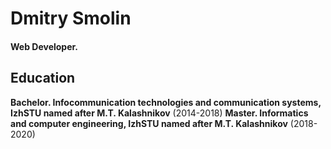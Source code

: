 Dmitry Smolin
======
#### Web Developer.

Education
---------
**Bachelor. Infocommunication technologies and communication systems, IzhSTU named after M.T. Kalashnikov** (2014-2018)
**Master. Informatics and computer engineering, IzhSTU named after M.T. Kalashnikov** (2018-2020)